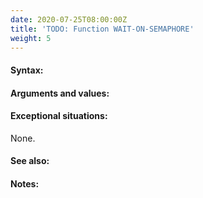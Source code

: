 ```yaml
---
date: 2020-07-25T08:00:00Z
title: 'TODO: Function WAIT-ON-SEMAPHORE'
weight: 5
---
```


#### Syntax:

#### Arguments and values:

#### Exceptional situations:

None.

#### See also:

#### Notes:
